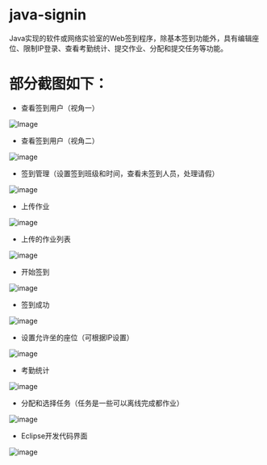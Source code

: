 # java-signin
Java实现的软件或网络实验室的Web签到程序，除基本签到功能外，具有编辑座位、限制IP登录、查看考勤统计、提交作业、分配和提交任务等功能。

# 部分截图如下：
- 查看签到用户（视角一）

![Image](https://raw.githubusercontent.com/mikemelon/java-signin/master/screenshots/signin_view1.png)

- 查看签到用户（视角二）

![image](https://raw.githubusercontent.com/mikemelon/java-signin/master/screenshots/signin_view2.png)

- 签到管理（设置签到班级和时间，查看未签到人员，处理请假）

![image](https://raw.githubusercontent.com/mikemelon/java-signin/master/screenshots/signin_manage.png)

- 上传作业

![image](https://raw.githubusercontent.com/mikemelon/java-signin/master/screenshots/signin_assignment1.png)

- 上传的作业列表

![image](https://raw.githubusercontent.com/mikemelon/java-signin/master/screenshots/signin_assignment2.png)

- 开始签到

![image](https://raw.githubusercontent.com/mikemelon/java-signin/master/screenshots/signin_main.png)

- 签到成功

![image](https://raw.githubusercontent.com/mikemelon/java-signin/master/screenshots/signin_login_ok.png)

- 设置允许坐的座位（可根据IP设置）

![image](https://raw.githubusercontent.com/mikemelon/java-signin/master/screenshots/signin_set_seats.png)

- 考勤统计

![image](https://raw.githubusercontent.com/mikemelon/java-signin/master/screenshots/signin_stats.png)

- 分配和选择任务（任务是一些可以离线完成都作业）

![image](https://raw.githubusercontent.com/mikemelon/java-signin/master/screenshots/signin_task1.png)

- Eclipse开发代码界面

![image](https://raw.githubusercontent.com/mikemelon/java-signin/master/screenshots/eclipse.png)

